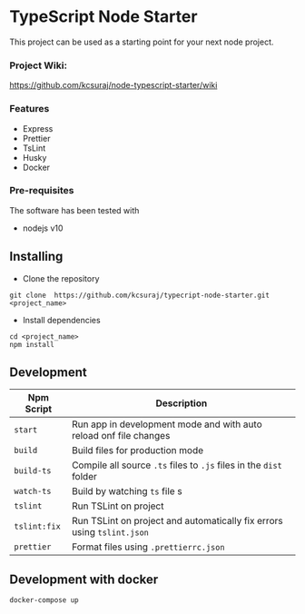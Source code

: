 # TypeScript Node Starter

This project can be used as a starting point for your next node project.

### Project Wiki:

https://github.com/kcsuraj/node-typescript-starter/wiki

### Features

- Express
- Prettier
- TsLint
- Husky
- Docker

### Pre-requisites

The software has been tested with

- nodejs v10

## Installing

- Clone the repository

```
git clone  https://github.com/kcsuraj/typecript-node-starter.git <project_name>
```

- Install dependencies

```
cd <project_name>
npm install
```

## Development

| Npm Script   | Description                                                            |
| ------------ | ---------------------------------------------------------------------- |
| `start`      | Run app in development mode and with auto reload onf file changes      |
| `build`      | Build files for production mode                                        |
| `build-ts`   | Compile all source `.ts` files to `.js` files in the `dist` folder     |
| `watch-ts`   | Build by watching `ts` file s                                          |
| `tslint`     | Run TSLint on project                                                  |
| `tslint:fix` | Run TSLint on project and automatically fix errors using `tslint.json` |
| `prettier`   | Format files using `.prettierrc.json`                                  |

## Development with docker

```bash
docker-compose up
```

